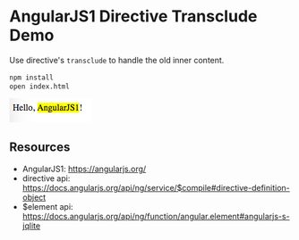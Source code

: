 AngularJS1 Directive Transclude Demo
====================================

Use directive's `transclude` to handle the old inner content.

```
npm install
open index.html
```

![demo](./images/demo.jpg)

Resources
---------

- AngularJS1: <https://angularjs.org/>
- directive api: <https://docs.angularjs.org/api/ng/service/$compile#directive-definition-object>
- $element api: <https://docs.angularjs.org/api/ng/function/angular.element#angularjs-s-jqlite>